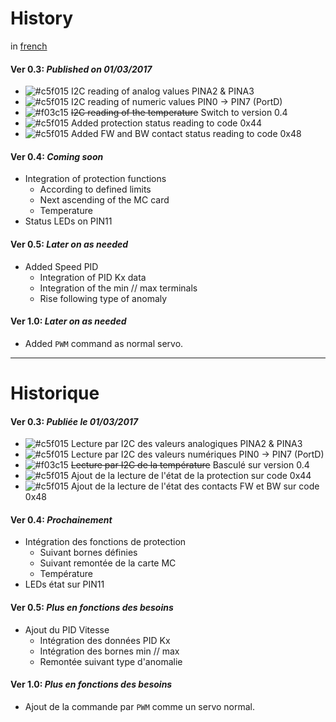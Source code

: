 # History
in [french](https://github.com/Nao974/M-BOXE/blob/master/history.md#historique)


#### Ver 0.3: ***Published on 01/03/2017***

* ![#c5f015](https://placehold.it/15/c5f015/000000?text=+) I2C reading of analog values PINA2 & PINA3
* ![#c5f015](https://placehold.it/15/c5f015/000000?text=+) I2C reading of numeric values PIN0 -> PIN7 (PortD)
* ![#f03c15](https://placehold.it/15/f03c15/000000?text=+) ~~I2C reading of the temperature~~ Switch to version 0.4
* ![#c5f015](https://placehold.it/15/c5f015/000000?text=+) Added protection status reading to code 0x44
* ![#c5f015](https://placehold.it/15/c5f015/000000?text=+) Added FW and BW contact status reading to code 0x48


#### Ver 0.4: ***Coming soon***

* Integration of protection functions
	* According to defined limits
	* Next ascending of the MC card
	* Temperature
* Status LEDs on PIN11


#### Ver 0.5: ***Later on as needed***

* Added Speed PID
	* Integration of PID Kx data
	* Integration of the min // max terminals
	* Rise following type of anomaly


#### Ver 1.0: ***Later on as needed***

* Added `PWM` command as normal servo.

---

# Historique

#### Ver 0.3: ***Publiée le 01/03/2017***

* ![#c5f015](https://placehold.it/15/c5f015/000000?text=+) Lecture par I2C des valeurs analogiques PINA2 & PINA3
* ![#c5f015](https://placehold.it/15/c5f015/000000?text=+) Lecture par I2C des valeurs numériques PIN0 -> PIN7 (PortD)
* ![#f03c15](https://placehold.it/15/f03c15/000000?text=+) ~~Lecture par I2C de la température~~ Basculé sur version 0.4
* ![#c5f015](https://placehold.it/15/c5f015/000000?text=+) Ajout de la lecture de l'état de la protection sur code 0x44
* ![#c5f015](https://placehold.it/15/c5f015/000000?text=+) Ajout de la lecture de l'état des contacts FW et BW sur code 0x48


#### Ver 0.4: ***Prochainement***

* Intégration des fonctions de protection
	* Suivant bornes définies
	* Suivant remontée de la carte MC
	* Température
* LEDs état sur PIN11


#### Ver 0.5: ***Plus en fonctions des besoins***

- Ajout du PID Vitesse
	- Intégration des données PID Kx
	- Intégration des bornes min // max
	- Remontée suivant type d'anomalie


#### Ver 1.0: ***Plus en fonctions des besoins***

* Ajout de la commande par `PWM` comme un servo normal.
